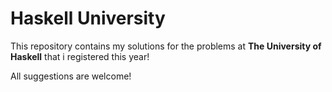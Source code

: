 Haskell University
==================

This repository contains my solutions for the problems at **The University of Haskell** that i registered this year!

All suggestions are welcome!